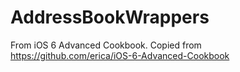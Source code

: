 AddressBookWrappers
===================

From iOS 6 Advanced Cookbook. Copied from https://github.com/erica/iOS-6-Advanced-Cookbook

